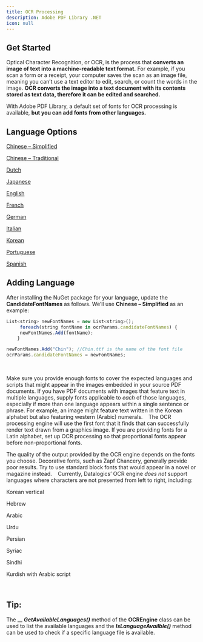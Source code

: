 ```yaml
---
title: OCR Processing
description: Adobe PDF Library .NET
icon: null
---
```


## Get Started

Optical Character Recognition, or OCR, is the process that **converts an image of text into a machine-readable text format.** For example, if you scan a form or a receipt, your computer saves the scan as an image file, meaning you can’t use a text editor to edit, search, or count the words in the image. **OCR converts the image into a text document with its contents stored as text data, therefore it can be edited and searched.** 

With Adobe PDF Library, a default set of fonts for OCR processing is available, **but you can add fonts from other languages.**

## Language Options

[Chinese – Simplified](https://www.nuget.org/packages/APDFL.OCR.Data.ChineseSimplified)

[Chinese – Traditional](https://www.nuget.org/packages/APDFL.OCR.Data.ChineseTraditional)

[Dutch](https://www.nuget.org/packages/APDFL.OCR.Data.Dutch)

[Japanese](https://www.nuget.org/packages/APDFL.OCR.Data.Japanese)

[English](https://www.nuget.org/packages/APDFL.OCR.Data.English)

[French](https://www.nuget.org/packages/APDFL.OCR.Data.French)

[German](https://www.nuget.org/packages/APDFL.OCR.Data.German)

[Italian](https://www.nuget.org/packages/APDFL.OCR.Data.Italian)

[Korean](https://www.nuget.org/packages/APDFL.OCR.Data.Korean)

[Portuguese](https://www.nuget.org/packages/APDFL.OCR.Data.Portuguese)

[Spanish](https://www.nuget.org/packages/APDFL.OCR.Data.Spanish)

## Adding Language

After installing the NuGet package for your language, update the **CandidateFontNames** as follows. We’ll use **Chinese – Simplified** as an example: 

```js
List<string> newFontNames = new List<string>();  
     foreach(string fontName in ocrParams.candidateFontNames) {  
     newFontNames.Add(fontName);  
    }  

newFontNames.Add("Chin"); //Chin.ttf is the name of the font file  
ocrParams.candidateFontNames = newFontNames;      
```

  

Make sure you provide enough fonts to cover the expected languages and scripts that might appear in the images embedded in your source PDF documents. If you have PDF documents with images that feature text in multiple languages, supply fonts applicable to _each_ of those languages, especially if more than one language appears within a single sentence or phrase. For example, an image might feature text written in the Korean alphabet but also featuring western (Arabic) numerals.    The OCR processing engine will use the first font that it finds that can successfully render text drawn from a graphics image. If you are providing fonts for a Latin alphabet, set up OCR processing so that proportional fonts appear before non-proportional fonts.   

The quality of the output provided by the OCR engine depends on the fonts you choose. Decorative fonts, such as Zapf Chancery, generally provide poor results. Try to use standard block fonts that would appear in a novel or magazine instead.    Currently, Datalogics’ OCR engine _does not_ support languages where characters are not presented from left to right, including:  

Korean vertical 

Hebrew 

Arabic 

Urdu 

Persian 

Syriac 

Sindhi 

Kurdish with Arabic script 

 

## Tip:

The __ **_GetAvailableLanguages()_** method of the **OCREngine** class can be used to list the available languages and the _**IsLanguageAvailble()**_ method can be used to check if a specific language file is available.
